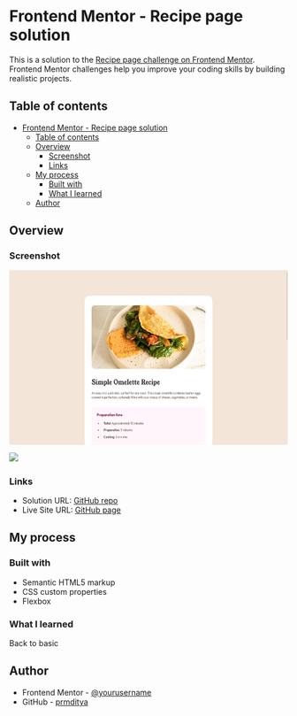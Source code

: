 # Frontend Mentor - Recipe page solution

This is a solution to the [Recipe page challenge on Frontend Mentor](https://www.frontendmentor.io/challenges/recipe-page-KiTsR8QQKm). Frontend Mentor challenges help you improve your coding skills by building realistic projects. 

## Table of contents

- [Frontend Mentor - Recipe page solution](#frontend-mentor---recipe-page-solution)
  - [Table of contents](#table-of-contents)
  - [Overview](#overview)
    - [Screenshot](#screenshot)
    - [Links](#links)
  - [My process](#my-process)
    - [Built with](#built-with)
    - [What I learned](#what-i-learned)
  - [Author](#author)


## Overview

### Screenshot


<div style="display: flex; overflow-x: auto;">
  <img src="assets/images/screenshot-desktop.png" alt="desktop">
  <img src="assets/images/screenshot-mobile.png"  alt="mobile" width="150">
</div>

![](./screenshot.jpg)

### Links

- Solution URL: [GitHub repo](https://your-solution-url.com)
- Live Site URL: [GitHub page](https://your-live-site-url.com)

## My process

### Built with

- Semantic HTML5 markup
- CSS custom properties
- Flexbox

### What I learned

Back to basic

## Author

- Frontend Mentor - [@yourusername](https://www.frontendmentor.io/profile/prmditya)
- GitHub - [prmditya](https://www.github.com/prmditya)
